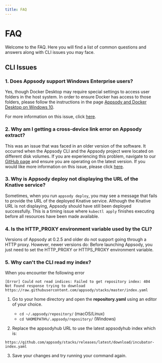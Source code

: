 ```yaml
---
title: FAQ
---
```


# FAQ

Welcome to the FAQ. Here you will find a list of common questions and answers along with CLI issues you may face.

## CLI Issues

### 1. Does Appsody support Windows Enterprise users?
Yes, though Docker Desktop may require special settings to access user folders in the host system. In order to ensure Docker has access to those folders, please follow the instructions in the page [Appsody and Docker Desktop on Windows 10](docker-windows-aad.md).

For more information on this issue, click [here](https://github.com/appsody/appsody/issues/24).

### 2. Why am I getting a cross-device link error on Appsody extract?

This was an issue that was faced in an older version of the software. It occurred when the Appsody CLI and the Appsody project were located on different disk volumes. If you are experiencing this problem, navigate to our [GitHub page](https://github.com/appsody) and ensure you are operating on the latest version. If you would like more information on this issue, please click [here](https://github.com/appsody/appsody/issues/82).
                                                                                                                
### 3. Why is Appsody deploy not displaying the URL of the Knative service?

Sometimes, when you run ```appsody deploy```, you may see a message that fails to provide the URL of the deployed Knative service. Although the Knative URL is not displaying, Appsody should have still been deployed successfully. This is a timing issue where ```kubectl apply``` finishes executing before all resources have been made available.

### 4. Is the HTTP_PROXY environment variable used by the CLI?

Versions of Appsody at 0.2.5 and older do not support going through a HTTP proxy. However, newer versions do: Before launching Appsody, you just need to set the HTTP\_PROXY or HTTPS\_PROXY environment variable.

### 5. Why can't the CLI read my index?

When you encounter the following error
```
[Error] Could not read indices: Failed to get repository index: 404 Not Found response trying to download https://raw.githubusercontent.com/appsody/stacks/master/index.yaml
```

1. Go to your home directory and open the **repository.yaml** using an editor of your choice.

    - `cd ~/.appsody/repository/` (macOS/Linux)
    - `cd %HOMEPATH%/.appsody/repository/` (Windows)

2. Replace the appsodyhub URL to use the latest appsodyhub index which is:

`https://github.com/appsody/stacks/releases/latest/download/incubator-index.yaml`

3. Save your changes and try running your command again.